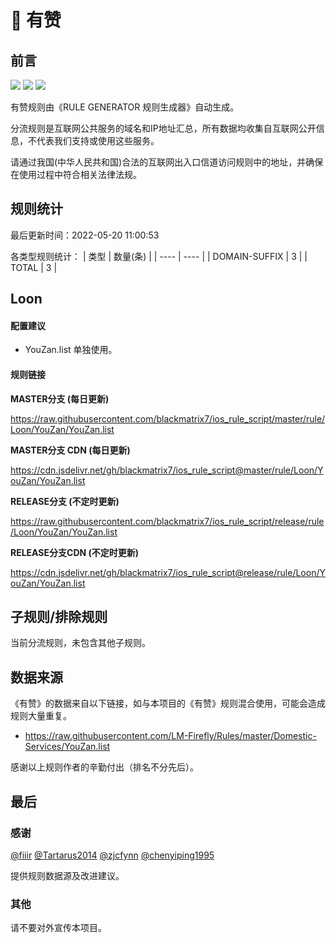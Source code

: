 # 🧸 有赞

## 前言

![](https://shields.io/badge/-移除重复规则-ff69b4) ![](https://shields.io/badge/-DOMAIN与DOMAIN--SUFFIX合并-green) ![](https://shields.io/badge/-IP--CIDR(6)合并-blueviolet) 

有赞规则由《RULE GENERATOR 规则生成器》自动生成。

分流规则是互联网公共服务的域名和IP地址汇总，所有数据均收集自互联网公开信息，不代表我们支持或使用这些服务。

请通过我国(中华人民共和国)合法的互联网出入口信道访问规则中的地址，并确保在使用过程中符合相关法律法规。

## 规则统计

最后更新时间：2022-05-20 11:00:53

各类型规则统计：
| 类型 | 数量(条)  | 
| ---- | ----  |
| DOMAIN-SUFFIX | 3  | 
| TOTAL | 3  | 


## Loon 

#### 配置建议
- YouZan.list 单独使用。

#### 规则链接
**MASTER分支 (每日更新)**

https://raw.githubusercontent.com/blackmatrix7/ios_rule_script/master/rule/Loon/YouZan/YouZan.list

**MASTER分支 CDN (每日更新)**

https://cdn.jsdelivr.net/gh/blackmatrix7/ios_rule_script@master/rule/Loon/YouZan/YouZan.list

**RELEASE分支 (不定时更新)**

https://raw.githubusercontent.com/blackmatrix7/ios_rule_script/release/rule/Loon/YouZan/YouZan.list

**RELEASE分支CDN (不定时更新)**

https://cdn.jsdelivr.net/gh/blackmatrix7/ios_rule_script@release/rule/Loon/YouZan/YouZan.list

## 子规则/排除规则


当前分流规则，未包含其他子规则。

## 数据来源

《有赞》的数据来自以下链接，如与本项目的《有赞》规则混合使用，可能会造成规则大量重复。

- https://raw.githubusercontent.com/LM-Firefly/Rules/master/Domestic-Services/YouZan.list


感谢以上规则作者的辛勤付出（排名不分先后）。

## 最后

### 感谢

[@fiiir](https://github.com/fiiir) [@Tartarus2014](https://github.com/Tartarus2014) [@zjcfynn](https://github.com/zjcfynn) [@chenyiping1995](https://github.com/chenyiping1995) 

提供规则数据源及改进建议。

### 其他

请不要对外宣传本项目。